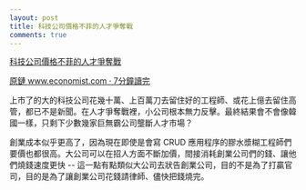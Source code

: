 ```yaml
---
layout: post
title: 科技公司價格不菲的人才爭奪戰
comments: true
---
```

[科技公司價格不菲的人才爭奪戰](https://wanqu.co/p/4191)


[原鏈 www.economist.com · 7分鐘讀完](http://www.economist.com/news/business/21709574-tech-firms-battle-hire-and-hoard-talented-employees-huge-pay-packages-silicon-valley?utm_source=wanqu.co&utm_campaign=Wanqu+Daily&utm_medium=rss)

上市了的大的科技公司花幾十萬、上百萬刀去留住好的工程師、或花上億去留住高管，都已不是新聞。在人才爭奪戰裡，小公司根本無力反擊。最終結果會不會像韓國一樣，只剩下少數幾家巨無霸公司壟斷人才市場？

創業成本似乎更高了，因為現在即使是會寫 CRUD 應用程序的膠水漿糊工程師們要價也都很高。大公司可以在招人方面不斷加價，間接消耗創業公司們的錢、讓他們燒錢速度更快 -- 這一點有點類似大公司去狀告創業公司，目的不是為了打贏官司，目的是為了讓創業公司花錢請律師、儘快把錢燒完。
